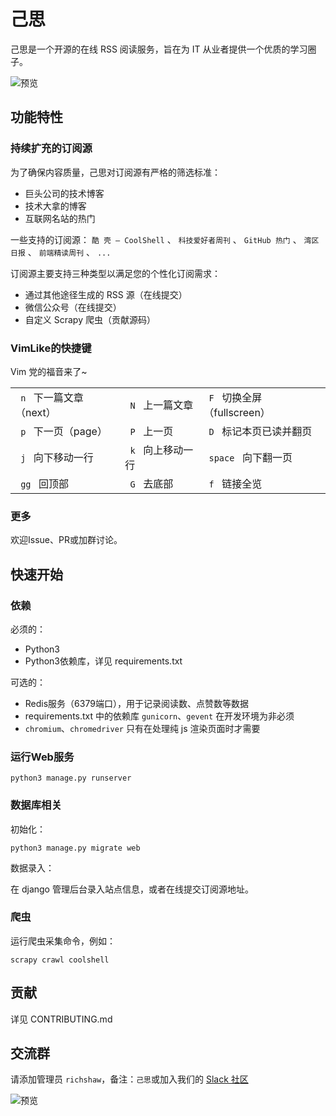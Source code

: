 # 己思
己思是一个开源的在线 RSS 阅读服务，旨在为 IT 从业者提供一个优质的学习圈子。 

![预览](https://raw.githubusercontent.com/richshaw2015/oh-my-rss/master/assets/img/preview.jpg)

## 功能特性

### 持续扩充的订阅源
为了确保内容质量，己思对订阅源有严格的筛选标准：
- 巨头公司的技术博客
- 技术大拿的博客
- 互联网名站的热门

一些支持的订阅源： 
`酷 壳 – CoolShell` 、  `科技爱好者周刊` 、  `GitHub 热门` 、  `湾区日报` 、  `前端精读周刊` 、  `... `


订阅源主要支持三种类型以满足您的个性化订阅需求：

- 通过其他途径生成的 RSS 源（在线提交）
- 微信公众号（在线提交）
- 自定义 Scrapy 爬虫（贡献源码）

### VimLike的快捷键
Vim 党的福音来了~

<table class="responsive-table">
    <tr>
        <td><code> n </code> 下一篇文章（next）</td>
        <td><code> N </code> 上一篇文章</td>
        <td><code> F </code> 切换全屏（fullscreen）</td>
    </tr>
    <tr>
        <td><code> p </code> 下一页（page）</td>
        <td><code> P </code> 上一页</td>
        <td><code> D </code> 标记本页已读并翻页</td>
    </tr>
    <tr>
        <td><code> j </code> 向下移动一行</td>
        <td><code> k </code> 向上移动一行</td>
        <td><code> space </code> 向下翻一页</td>
    </tr>
    <tr>
        <td><code> gg </code> 回顶部</td>
        <td><code> G </code> 去底部</td>
        <td><code> f </code> 链接全览</td>
    </tr>
</table>

### 更多
欢迎Issue、PR或加群讨论。

## 快速开始
### 依赖
必须的：
- Python3
- Python3依赖库，详见 requirements.txt

可选的：
- Redis服务（6379端口），用于记录阅读数、点赞数等数据
- requirements.txt 中的依赖库 `gunicorn`、`gevent` 在开发环境为非必须
- `chromium`、`chromedriver` 只有在处理纯 js 渲染页面时才需要

### 运行Web服务

```shell
python3 manage.py runserver
```

### 数据库相关

初始化：
```shell
python3 manage.py migrate web
```

数据录入：

在 django 管理后台录入站点信息，或者在线提交订阅源地址。

### 爬虫
运行爬虫采集命令，例如：
```shell
scrapy crawl coolshell
```

## 贡献
详见 CONTRIBUTING.md

## 交流群
请添加管理员 `richshaw`，备注：`己思`或加入我们的 [Slack 社区](https://ohmyrss.slack.com/)

![预览](https://raw.githubusercontent.com/richshaw2015/oh-my-rss/master/assets/img/qrcode.jpg)

